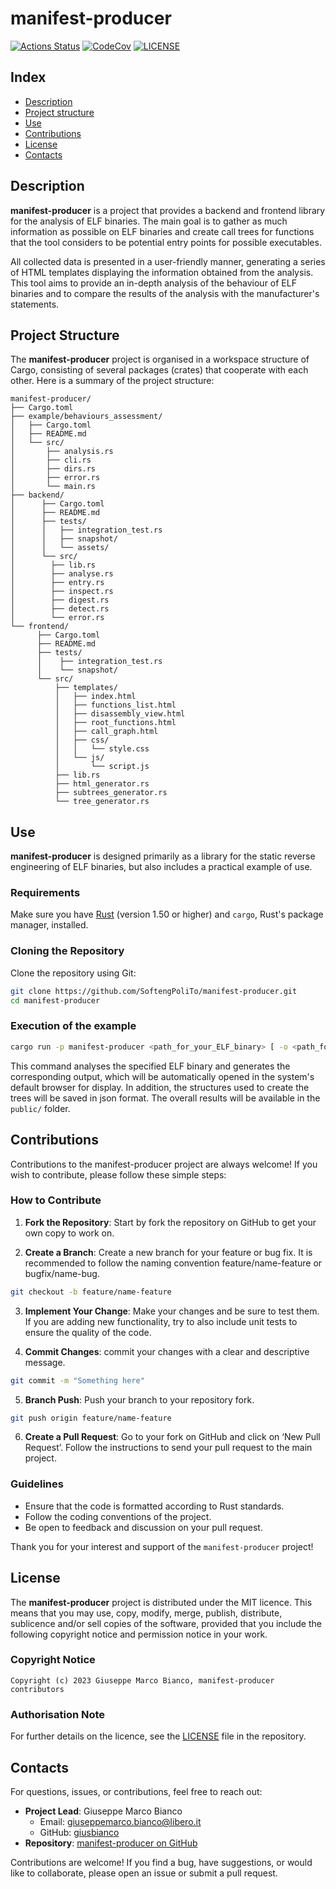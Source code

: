 # manifest-producer

[![Actions Status][actions badge]][actions]
[![CodeCov][codecov badge]][codecov]
[![LICENSE][license badge]][license]

## Index
- [Description](#description)
- [Project structure](#project-structure)
- [Use](#use)
- [Contributions](#contributions)
- [License](#license)
- [Contacts](#contacts)


## Description
**manifest-producer** is a project that provides a backend and frontend library for the analysis of ELF binaries. The main goal is to gather as much information as possible on ELF binaries and create call trees for functions that the tool considers to be potential entry points for possible executables. 

All collected data is presented in a user-friendly manner, generating a series of HTML templates displaying the information obtained from the analysis. This tool aims to provide an in-depth analysis of the behaviour of ELF binaries and to compare the results of the analysis with the manufacturer's statements.


## Project Structure

The **manifest-producer** project is organised in a workspace structure of Cargo, consisting of several packages (crates) that cooperate with each other. Here is a summary of the project structure:
```
manifest-producer/
├── Cargo.toml      
├── example/behaviours_assessment/
│   ├── Cargo.toml  
│   ├── README.md        
│   └── src/
│       ├── analysis.rs
│       ├── cli.rs
│       ├── dirs.rs
│       ├── error.rs
│       └── main.rs 
├── backend/
│      ├── Cargo.toml
│      ├── README.md
│      ├── tests/
│      │   ├── integration_test.rs     
│      │   ├── snapshot/
│      │   └── assets/ 
│      └── src/
│        ├── lib.rs        
│        ├── analyse.rs 
│        ├── entry.rs 
│        ├── inspect.rs 
│        ├── digest.rs
│        ├── detect.rs
│        └── error.rs
└── frontend/
      ├── Cargo.toml 
      ├── README.md 
      ├── tests/
      │    ├── integration_test.rs     
      │    └── snapshot/ 
      └── src/
          ├── templates/ 
          │   ├── index.html
          │   ├── functions_list.html
          │   ├── disassembly_view.html
          │   ├── root_functions.html
          │   ├── call_graph.html
          │   ├── css/
          │   │   └── style.css
          │   └── js/
          │       └── script.js
          ├── lib.rs 
          ├── html_generator.rs 
          ├── subtrees_generator.rs 
          └── tree_generator.rs 
```

## Use

**manifest-producer** is designed primarily as a library for the static reverse engineering of ELF binaries, but also includes a practical example of use.

### Requirements

Make sure you have [Rust](https://www.rust-lang.org/tools/install) (version 1.50 or higher) and `cargo`, Rust's package manager, installed.

### Cloning the Repository

Clone the repository using Git:

```bash
git clone https://github.com/SoftengPoliTo/manifest-producer.git
cd manifest-producer
```

### Execution of the example 
```bash
cargo run -p manifest-producer <path_for_your_ELF_binary> [ -o <path_for_your_results_folder>]
```

This command analyses the specified ELF binary and generates the corresponding output, which will be automatically opened in the system's default browser for display. In addition, the structures used to create the trees will be saved in json format. The overall results will be available in the `public/` folder.


## Contributions

Contributions to the manifest-producer project are always welcome! If you wish to contribute, please follow these simple steps:

### How to Contribute
1. **Fork the Repository**: Start by fork the repository on GitHub to get your own copy to work on.

2. **Create a Branch**: Create a new branch for your feature or bug fix. It is recommended to follow the naming convention feature/name-feature or bugfix/name-bug.
```bash
git checkout -b feature/name-feature
```

3. **Implement Your Change**: Make your changes and be sure to test them. If you are adding new functionality, try to also include unit tests to ensure the quality of the code.

4. **Commit Changes**: commit your changes with a clear and descriptive message.
```bash
git commit -m "Something here"
```

5. **Branch Push**: Push your branch to your repository fork.
```bash
git push origin feature/name-feature
```

6. **Create a Pull Request**: Go to your fork on GitHub and click on ‘New Pull Request’. Follow the instructions to send your pull request to the main project.

### Guidelines
* Ensure that the code is formatted according to Rust standards.
* Follow the coding conventions of the project.
* Be open to feedback and discussion on your pull request.

Thank you for your interest and support of the `manifest-producer` project!


## License

The **manifest-producer** project is distributed under the MIT licence. This means that you may use, copy, modify, merge, publish, distribute, sublicence and/or sell copies of the software, provided that you include the following copyright notice and permission notice in your work.

### Copyright Notice

```plaintext
Copyright (c) 2023 Giuseppe Marco Bianco, manifest-producer contributors
```

### Authorisation Note

For further details on the licence, see the [LICENSE](LICENSE) file in the repository.


## Contacts

For questions, issues, or contributions, feel free to reach out:

- **Project Lead**: Giuseppe Marco Bianco  
  - Email: [giuseppemarco.bianco@libero.it](mailto:giuseppemarco.bianco@libero.it)
  - GitHub: [giusbianco](https://github.com/giusbianco)
- **Repository**: [manifest-producer on GitHub](https://github.com/SoftengPoliTo/manifest-producer)

Contributions are welcome! If you find a bug, have suggestions, or would like to collaborate, please open an issue or submit a pull request.

<!-- Links -->
[actions]: https://github.com/SoftengPoliTo/manifest-producer/actions
[codecov]: https://app.codecov.io/gh/SoftengPoliTo/manifest-producer
[license]: LICENSE-MIT

<!-- Badges -->
[actions badge]: https://github.com/SoftengPoliTo/manifest-producer/workflows/manifest-producer/badge.svg
[codecov badge]: https://codecov.io/gh/SoftengPoliTo/manifest-producer/branch/main/graph/badge.svg
[license badge]: https://img.shields.io/badge/license-MIT-blue.svg
